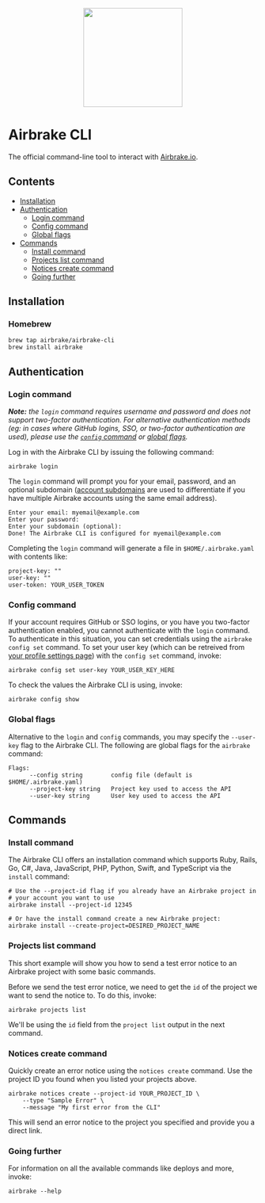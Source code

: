 <p align="center">
  <img src="https://airbrake-github-assets.s3.amazonaws.com/brand/airbrake-full-logo.png" width="200">
</p>

# Airbrake CLI

The official command-line tool to interact with [Airbrake.io](https://airbrake.io/).

## Contents
- [Installation](#installation)
- [Authentication](#authentication)
  - [Login command](#login-command)
  - [Config command](#config-command)
  - [Global flags](#global-flags)
- [Commands](#commands)
  - [Install command](#install-command)
  - [Projects list command](#projects-list-command)
  - [Notices create command](#notices-create-command)
  - [Going further](#going-further)

## Installation

### Homebrew

```
brew tap airbrake/airbrake-cli
brew install airbrake
```

## Authentication

### Login command

_**Note:** the `login` command requires username and password and does not support two-factor authentication. For alternative authentication methods (eg: in cases where GitHub logins, SSO, or two-factor authentication are used), please use the [`config` command](#config-command) or [global flags](#global-flags)._

Log in with the Airbrake CLI by issuing the following command:

```
airbrake login
```

The `login` command will prompt you for your email, password, and an optional subdomain ([account subdomains](https://airbrake.io/docs/airbrake-faq/what-is-my-subdomain/) are used to differentiate if you have multiple Airbrake accounts using the same email address).

```
Enter your email: myemail@example.com
Enter your password:
Enter your subdomain (optional):
Done! The Airbrake CLI is configured for myemail@example.com
```

Completing the `login` command will generate a file in `$HOME/.airbrake.yaml` with contents like:

```
project-key: ""
user-key: ""
user-token: YOUR_USER_TOKEN
```

### Config command

If your account requires GitHub or SSO logins, or you have you two-factor authentication enabled, you cannot authenticate with the `login` command. To authenticate in this situation, you can set credentials using the `airbrake config set` command. To set your user key (which can be retreived from [your profile settings page](https://airbrake.io/users/edit)) with the `config set` command, invoke:

```
airbrake config set user-key YOUR_USER_KEY_HERE
```

To check the values the Airbrake CLI is using, invoke:

```
airbrake config show
```

### Global flags

Alternative to the `login` and `config` commands, you may specify the `--user-key` flag to the Airbrake CLI. The following are global flags for the `airbrake` command:

```
Flags:
      --config string        config file (default is $HOME/.airbrake.yaml)
      --project-key string   Project key used to access the API
      --user-key string      User key used to access the API
```

## Commands

### Install command

The Airbrake CLI offers an installation command which supports Ruby, Rails, Go, C#, Java, JavaScript, PHP, Python, Swift, and TypeScript via the `install` command:

```
# Use the --project-id flag if you already have an Airbrake project in
# your account you want to use
airbrake install --project-id 12345

# Or have the install command create a new Airbrake project:
airbrake install --create-project=DESIRED_PROJECT_NAME
```

### Projects list command

This short example will show you how to send a test error notice to an Airbrake project with some basic commands.

Before we send the test error notice, we need to get the `id` of the project we want to send the notice to. To do this, invoke:

```
airbrake projects list
```

We'll be using the `id` field from the `project list` output in the next command.

### Notices create command

Quickly create an error notice using the `notices create` command. Use the project ID you found when you listed your projects above.

```
airbrake notices create --project-id YOUR_PROJECT_ID \
    --type "Sample Error" \
    --message "My first error from the CLI"
```

This will send an error notice to the project you specified and provide you a direct link.

### Going further

For information on all the available commands like deploys and more, invoke:

```
airbrake --help
```
